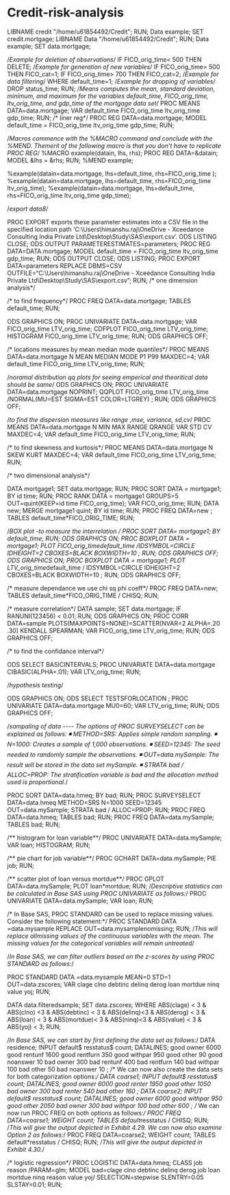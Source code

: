 # Credit-risk-analysis

LIBNAME credit "/home/u61854492/Credit";
RUN;
Data example;
SET credit.mortgage;
LIBNAME Data "/home/u61854492/Credit";
RUN;
Data example;
SET data.mortgage;

/*Example for deletion of observations*/
IF FICO_orig_time< 500 THEN DELETE;
/*Example for generation of new variables*/
IF FICO_orig_time> 500 THEN FICO_cat=1;
IF FICO_orig_time> 700 THEN FICO_cat=2;
/*Example for data filtering*/
WHERE default_time=1;
/*Example for dropping of variables*/
DROP status_time;
RUN;
/*Means computes the mean, standard deviation, minimum, and maximum for the
variables default_time, FICO_orig_time, ltv_orig_time, and gdp_time of the mortgage
data set*/
PROC MEANS DATA=data.mortgage;
VAR default_time FICO_orig_time ltv_orig_time gdp_time;
RUN;
/* liner reg*/
PROC REG DATA=data.mortgage;
MODEL default_time = FICO_orig_time ltv_orig_time gdp_time;
RUN;

/*Macros
commence with the %MACRO command and conclude with the %MEND. Themerit
of the following macro is that you don’t have to replicate PROC REG*/
%MACRO example(datain, lhs, rhs);
PROC REG DATA=&datain;
MODEL &lhs = &rhs;
RUN;
%MEND example;

%example(datain=data.mortgage, lhs=default_time,
rhs=FICO_orig_time );
%example(datain=data.mortgage, lhs=default_time,
rhs=FICO_orig_time ltv_orig_time);
%example(datain=data.mortgage, lhs=default_time,
rhs=FICO_orig_time ltv_orig_time gdp_time);

/*export data8*/

PROC EXPORT exports these parameter
estimates into a CSV file in the specified location path ‘C:\Users\himanshu.raj\OneDrive - Xceedance Consulting India Private Ltd\Desktop\Study\SAS\export.csv’.
ODS LISTING CLOSE;
ODS OUTPUT PARAMETERESTIMATES=parameters;
PROC REG DATA=DATA.mortgage;
MODEL default_time = FICO_orig_time ltv_orig_time gdp_time;
RUN;
ODS OUTPUT CLOSE;
ODS LISTING;
PROC EXPORT DATA=parameters REPLACE DBMS=CSV OUTFILE=“C:\Users\himanshu.raj\OneDrive - Xceedance Consulting India Private Ltd\Desktop\Study\SAS\export.csv”;
RUN;
/* one dimension analysis*/

/* to find frequency*/ 
PROC FREQ DATA=data.mortgage;
TABLES default_time;
RUN;

ODS GRAPHICS ON;
PROC UNIVARIATE DATA=data.mortgage;
VAR FICO_orig_time LTV_orig_time;
CDFPLOT FICO_orig_time LTV_orig_time;
HISTOGRAM FICO_orig_time LTV_orig_time;
RUN;
ODS GRAPHICS OFF;

/* locations measures by mean median mode quantiles*/
PROC MEANS DATA=data.mortgage
N MEAN MEDIAN MODE P1 P99 MAXDEC=4;
VAR default_time FICO_orig_time LTV_orig_time;
RUN;

/*noramal distribution qq plots for seeing emperical and theoritical data should be same*/
ODS GRAPHICS ON;
PROC UNIVARIATE DATA=data.mortgage NOPRINT;
QQPLOT FICO_orig_time LTV_orig_time
/NORMAL(MU=EST SIGMA=EST COLOR=LTGREY) ;
RUN;
ODS GRAPHICS OFF;

/*to find the dispersion measures like range ,mse, variance, sd,cv*/
PROC MEANS DATA=data.mortgage
N MIN MAX RANGE QRANGE VAR STD CV MAXDEC=4;
VAR default_time FICO_orig_time LTV_orig_time;
RUN;

/* to find skewness and kurtosis*/
PROC MEANS DATA=data.mortgage
N SKEW KURT MAXDEC=4;
VAR default_time FICO_orig_time LTV_orig_time;
RUN;

/* two dimensional analysis*/

DATA mortgage1;
SET data.mortgage;
RUN;
PROC SORT DATA = mortgage1;
BY id time;
RUN;
PROC RANK DATA = mortgage1
GROUPS=5
OUT=quint(KEEP=id time FICO_orig_time);
VAR FICO_orig_time;
RUN;
DATA new;
MERGE mortgage1 quint;
BY id time;
RUN;
PROC FREQ DATA=new ;
TABLES default_time*FICO_ORIG_TIME;
RUN;

/*BOX plot -to measure the interrelation */
PROC SORT DATA= mortgage1;
BY default_time;
RUN;
ODS GRAPHICS ON;
PROC BOXPLOT DATA = mortgage1;
PLOT FICO_orig_time*default_time /IDSYMBOL=CIRCLE
IDHEIGHT=2 CBOXES=BLACK BOXWIDTH=10 ;
RUN;
ODS GRAPHICS OFF;
ODS GRAPHICS ON;
PROC BOXPLOT DATA = mortgage1;
PLOT LTV_orig_time*default_time / IDSYMBOL=CIRCLE
IDHEIGHT=2 CBOXES=BLACK BOXWIDTH=10 ;
RUN;
ODS GRAPHICS OFF;

/* measure dependance we use chi sq phi coeff*/
PROC FREQ DATA=new;
TABLES default_time*FICO_ORIG_TIME / CHISQ;
RUN;

/* measure correlation*/
DATA sample;
SET data.mortgage;
IF RANUNI(123456) < 0.01;
RUN;
ODS GRAPHICS ON;
PROC CORR DATA=sample
PLOTS(MAXPOINTS=NONE)=SCATTER(NVAR=2 ALPHA=.20 .30)
KENDALL SPEARMAN;
VAR FICO_orig_time LTV_orig_time;
RUN;
ODS GRAPHICS OFF;

/* to find the confidance interval*/

ODS SELECT BASICINTERVALS;
PROC UNIVARIATE DATA=data.mortgage CIBASIC(ALPHA=.01);
VAR LTV_orig_time;
RUN;

/*hypothesis testing*/

ODS GRAPHICS ON;
ODS SELECT TESTSFORLOCATION ;
PROC UNIVARIATE DATA=data.mortgage MU0=60;
VAR LTV_orig_time;
RUN;
ODS GRAPHICS OFF;

/*sampaling of data ---- The options of PROC SURVEYSELECT can be
explained as follows:
◾ METHOD=SRS: Applies simple random sampling.
◾ N=1000: Creates a sample of 1,000 observations.
◾ SEED=12345: The seed needed to randomly sample the observations.
◾ OUT=data.mySample: The result will be stored in the data set mySample.
◾ STRATA bad / ALLOC=PROP: The stratification variable is bad and the allocation
method used is proportional.*/

PROC SORT DATA=data.hmeq;
BY bad;
RUN;
PROC SURVEYSELECT DATA=data.hmeq
METHOD=SRS N=1000 SEED=12345 OUT=data.mySample;
STRATA bad / ALLOC=PROP;
RUN;
PROC FREQ DATA=data.hmeq;
TABLES bad;
RUN;
PROC FREQ DATA=data.mySample;
TABLES bad;
RUN;

/** histogram for loan variable**/
PROC UNIVARIATE DATA=data.mySample;
VAR loan;
HISTOGRAM;
RUN;

/** pie chart for job variable**/
PROC GCHART DATA=data.mySample;
PIE job;
RUN;

/** scatter plot of loan versus
mortdue**/
PROC GPLOT DATA=data.mySample;
PLOT loan*mortdue;
RUN;
/*Descriptive statistics can be calculated in Base SAS using PROC UNIVARIATE as
follows:*/
PROC UNIVARIATE DATA=data.mySample;
VAR loan;
RUN;

/* In Base SAS, PROC STANDARD can be used to replace missing values. Consider
the following statement:*/
PROC STANDARD DATA =data.mysample REPLACE OUT=data.mysamplenomissing;
RUN;
/*This will replace allmissing values of the continuous variables with the mean. The
missing values for the categorical variables will remain untreated*/

/*In Base SAS, we can filter outliers based on the z-scores by using PROC STANDARD
as follows:*/

PROC STANDARD DATA =data.mysample MEAN=0 STD=1 OUT=data.zscores;
VAR clage clno debtinc delinq derog loan mortdue ninq value yoj;
RUN;

DATA data.filteredsample;
SET data.zscores;
WHERE ABS(clage) < 3 & ABS(clno) <3 & ABS(debtinc) < 3 & ABS(delinq)<3
& ABS(derog) < 3
& ABS(loan) < 3 & ABS(mortdue)< 3 & ABS(ninq)<3 & ABS(value) < 3 & ABS(yoj)
< 3;
RUN;

/*In Base SAS, we can start by first defining the data set as follows:*/
DATA residence;
INPUT default$ resstatus$ count;
DATALINES;
good owner 6000
good rentunf 1600
good rentfurn 350
good withpar 950
good other 90
good noanswer 10
bad owner 300
bad rentunf 400
bad rentfurn 140
bad withpar 100
bad other 50
bad noanswer 10
;
/* We can now also create the data sets for both categorization options:*/
DATA coarse1;
INPUT default$ resstatus$ count;
DATALINES;
good owner 6000
good renter 1950
good other 1050
bad owner 300
bad renter 540
bad other 160
;
DATA coarse2;
INPUT default$ resstatus$ count;
DATALINES;
good owner 6000
good withpar 950
good other 2050
bad owner 300
bad withpar 100
bad other 600
;
/* We can now run PROC FREQ on both options as follows:*/
PROC FREQ DATA=coarse1;
WEIGHT count;
TABLES default*resstatus / CHISQ;
RUN;
/*This will give the output depicted in Exhibit 4.29.
We can now also examine Option 2 as follows:*/
PROC FREQ DATA=coarse2;
WEIGHT count;
TABLES default*resstatus / CHISQ;
RUN;
/*This will give the output depicted in Exhibit 4.30.*/

/* logistic regression*/
PROC LOGISTIC DATA=data.hmeq;
CLASS job reason /PARAM=glm;
MODEL bad=clage clno debtinc delinq derog job loan mortdue ninq reason
value yoj/
SELECTION=stepwise SLENTRY=0.05 SLSTAY=0.01;
RUN;

